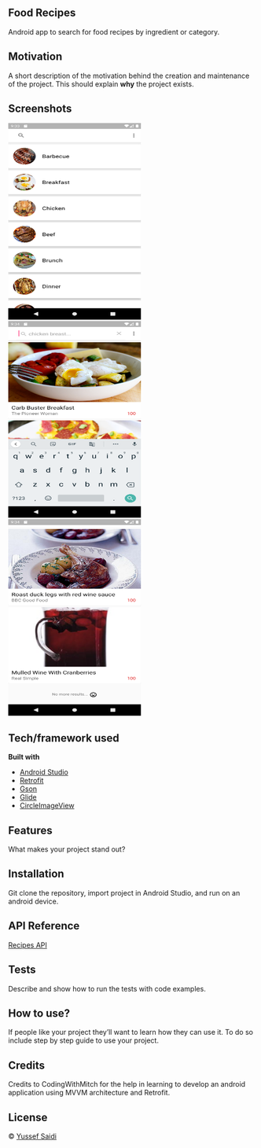 ## Food Recipes
Android app to search for food recipes by ingredient or category.

## Motivation
A short description of the motivation behind the creation and maintenance of the project. This should explain **why** the project exists.

## Screenshots
<p>
  <img src="/Screenshots/Screenshot_1582252407.png" width="270" height="400"/>
  <img src="/Screenshots/Screenshot_1582252476.png" width="270" height="400"/>
  <img src="/Screenshots/Screenshot_1582252452.png" width="270" height="400"/>
</p>

## Tech/framework used

<b>Built with</b>
- [Android Studio](https://developer.android.com/studio)
- [Retrofit](https://square.github.io/retrofit/)
- [Gson](https://github.com/google/gson)
- [Glide](https://github.com/bumptech/glide)
- [CircleImageView](https://github.com/hdodenhof/CircleImageView)

## Features
What makes your project stand out?

## Installation
Git clone the repository, import project in Android Studio, and run on an android device.

## API Reference
[Recipes API](https://recipesapi.herokuapp.com/api/search)

## Tests
Describe and show how to run the tests with code examples.

## How to use?
If people like your project they’ll want to learn how they can use it. To do so include step by step guide to use your project.

## Credits
Credits to CodingWithMitch for the help in learning to develop an android application using MVVM architecture and Retrofit.



## License
© [Yussef Saidi]()
